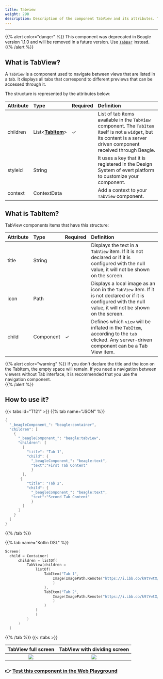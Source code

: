 ```yaml
---
title: Tabview
weight: 298
description: Description of the component TabView and its attributes. This componente was
---
```


---

{{% alert color="danger" %}}
 This component was deprecated in Beagle version 1.1.0 and will be removed in a future version. Use [`TabBar`](/docs/api/components/ui/tabbar) instead.
{{% /alert %}}

## What is TabView?

A `TabView` is a component used to navigate between views that are listed in a tab. It displays all tabs that correspond to different previews that can be accessed through it.

The structure is represented by the attributes below:

| **Attribute** | **Type** | Required | **Definition**  |
| :--- | :--- | :--- | :--- |
| children | List&lt;[**TabItem**](#what-is-tabitem)&gt; |      ✓ | List of tab items available in the `TabView` component. The `TabItem` itself is not a `widget`, but its content is a server driven component received through Beagle.  |
| styleId | String |  | It uses a key that it is registered in the Design System of evert platform to customize your component.  |
| context | ContextData |  | Add a context to your `TabView` component. |

## What is Tab**Item?**

TabView components items that have this structure:

| **Attribute** | **Type** | Required | **Definition** |
| :--- | :--- | :--- | :--- |
| title | String |  | Displays the text in a `TabView` item.  If it is not declared or if it is configured with the null value, it will not be shown on the screen.  |
| icon | Path |  | Displays a local image as an icon in the `TabView` item. If it is not declared or if it is configured with the null value, it will not be shown on the screen.  |
| child | Component |    ✓ | Defines which `view` will be  inflated in the `TabItem`, according to the `tab` clicked. Any server-driven component can be a Tab View item.  |

{{% alert color="warning" %}}
If you don't declare the title and the icon on the TabItem, the empty space will remain. If you need a navigation between viewers without Tab interface, it is recommended that you use the navigation component.  
{{% /alert %}}

## How to use it?

{{< tabs id="T121" >}}
{{% tab name="JSON" %}}
```kotlin
{
  "_beagleComponent_": "beagle:container",
  "children": [
    {
      "_beagleComponent_": "beagle:tabview",
      "children": [
        {
          "title": "Tab 1",
          "child": {
            "_beagleComponent_": "beagle:text",
            "text":"First Tab Content"
            }
        },
       {
          "title": "Tab 2",
          "child": {
            "_beagleComponent_": "beagle:text",
            "text":"Second Tab Content"
            }
        }
      ]
    }
  ]
}
```
{{% /tab %}}

{{% tab name="Kotlin DSL" %}}
```kotlin
Screen(
  child = Container(
      children = listOf(
          TabView(children =
              listOf(
                  TabItem("Tab 1",
                      Image(ImagePath.Remote("https://i.ibb.co/k9tYwtX/selo-do-exemplo-28420393.jpg")
                      )
                  ),
                  TabItem("Tab 2",
                      Image(ImagePath.Remote("https://i.ibb.co/k9tYwtX/selo-do-exemplo-28420393.jpg")
                      )
                  )
              )
              )
          )
      )
  )
```
{{% /tab %}}
{{< /tabs >}}

| TabView full screen | TabView with dividing screen |
| :---: | :---: |
| ![](/beagle-tab-view.gif) | ![](/beagle-tab-view-meia-tela.gif) |

### 👉 [Test this component in the Web Playground](https://beagle-playground.netlify.app/#/demo/default-components/tabview.json)
